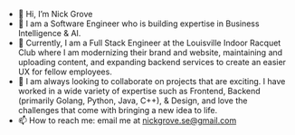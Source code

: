 - 👋 Hi, I’m Nick Grove
- 👀 I am a Software Engineer who is building expertise in Business Intelligence & AI.
- 🌱 Currently, I am a Full Stack Engineer at the Louisville Indoor Racquet Club where I am modernizing their brand and website, maintaining and uploading content, and expanding backend services to create an easier UX for fellow employees. 
- 💞️ I am always looking to collaborate on projects that are exciting. I have worked in a wide variety of expertise such as Frontend, Backend (primarily Golang, Python, Java, C++), & Design, and love the challenges that come with bringing a new idea to life.
- 📫 How to reach me: email me at nickgrove.se@gmail.com


<a>
<!---
NickGroveSE/NickGroveSE is a ✨ special ✨ repository because its `README.md` (this file) appears on your GitHub profile.
You can click the Preview link to take a look at your changes.
--->
